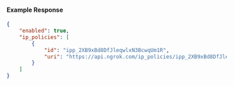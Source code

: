<!-- Code generated for API Clients. DO NOT EDIT. -->

#### Example Response

```json
{
	"enabled": true,
	"ip_policies": [
		{
			"id": "ipp_2XB9xBd8DfJleqwlxN3BcwqUm1R",
			"uri": "https://api.ngrok.com/ip_policies/ipp_2XB9xBd8DfJleqwlxN3BcwqUm1R"
		}
	]
}
```
